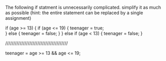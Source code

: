 The following if statment is unnecessarily complicated. simplify it as much as possible
(hint: the entire statement can be replaced by a single assignment)

if (age >= 13)
{
    if (age <= 19)
    {
        teenager = true;        
    }
    else
    {
        teenager = false;
    }
}
else if (age < 13)
{
    teenager = false;
}


///////////////////////////////////////

teenager = age >= 13 && age <= 19;

